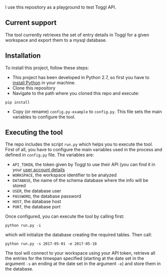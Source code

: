I use this repository as a playground to test Toggl API. 

## Current support

The tool currently retrieves the set of entry details in Toggl for a given workspace and export them to a mysql database.

## Installation

To install this project, follow these steps:

* This project has been developed in Python 2.7, so first you have to [install Python](https://www.python.org/) in your machine.
* Clone this repository
* Navigate to the path where you cloned this repo and execute:

```
pip install
```

* Copy (or rename) ```config.py-example``` to ```config.py```. This file sets the main variables to configure the tool.

## Executing the tool

The repo includes the script ```run.py``` which helps you to execute the tool. 
First of all, you have to configure the main variables used in the process and defined in ```config.py``` file. 
The variables are:

* ```API_TOKEN```, the token given by Toggl to use their API (you can find it in your [user account details](https://www.toggl.com/app/profile)
* ```WORKSPACE```, the workspace identifier to be analyzed
* ```DATABASE```, the name of the schema database where the info will be stored
* ```USER```, the database user
* ```PASSWORD```, the database password
* ```HOST```, the database host
* ```PORT```, the database port

Once configured, you can execute the tool by calling first: 

```
python run.py -i
```

which will initialize the database creating the required tables. Then call: 

```
python run.py -s 2017-05-01 -e 2017-05-10
```

The tool will connect to your workspace using your API token, retrieve all the entries for the timespan specified 
(starting at the date set in the argument ```-s``` an ending at the date set in the argument ```-e```)
and store them in the database.



 

